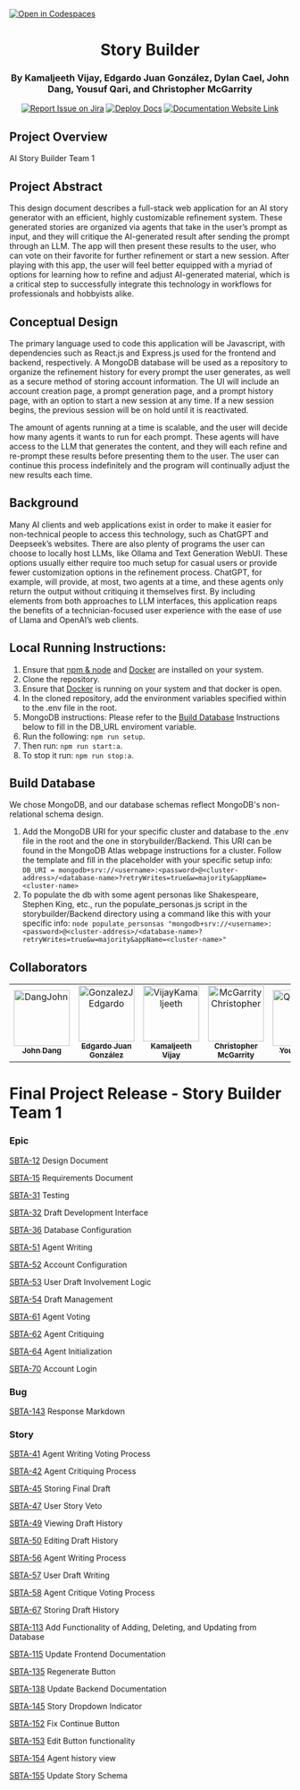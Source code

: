 [![Open in Codespaces](https://classroom.github.com/assets/launch-codespace-2972f46106e565e64193e422d61a12cf1da4916b45550586e14ef0a7c637dd04.svg)](https://classroom.github.com/open-in-codespaces?assignment_repo_id=17857627)
<div align="center">

# Story Builder
### By Kamaljeeth Vijay, Edgardo Juan González, Dylan Cael, John Dang, Yousuf Qari, and Christopher McGarrity
[![Report Issue on Jira](https://img.shields.io/badge/Report%20Issues-Jira-0052CC?style=flat&logo=jira-software)](https://temple-cis-projects-in-cs.atlassian.net/jira/software/c/projects/SBTA/issues?jql=project%20%3D%20%22SBTA%22%20ORDER%20BY%20created%20DESC)
[![Deploy Docs](https://github.com/ApplebaumIan/tu-cis-4398-docs-template/actions/workflows/deploy.yml/badge.svg)](https://github.com/Capstone-Projects-2025-Spring/project-003-story-builder-team-1/actions/workflows/deploy.yml)
[![Documentation Website Link](https://img.shields.io/badge/-Documentation%20Website-brightgreen)](https://capstone-projects-2025-spring.github.io/project-003-story-builder-team-1/)


</div>

## Project Overview

AI Story Builder Team 1

## Project Abstract

This design document describes a full-stack web application for an AI story generator with an efficient, highly customizable refinement system. These generated stories are organized via agents that take in the user’s prompt as input, and they will critique the AI-generated result after sending the prompt through an LLM. The app will then present these results to the user, who can vote on their favorite for further refinement or start a new session. After playing with this app, the user will feel better equipped with a myriad of options for learning how to refine and adjust AI-generated material, which is a critical step to successfully integrate this technology in workflows for professionals and hobbyists alike.

## Conceptual Design

The primary language used to code this application will be Javascript, with dependencies such as React.js and Express.js used for the frontend and backend, respectively. A MongoDB database will be used as a repository to organize the refinement history for every prompt the user generates, as well as a secure method of storing account information. The UI will include an account creation page, a prompt generation page, and a prompt history page, with an option to start a new session at any time. If a new session begins, the previous session will be on hold until it is reactivated. 

The amount of agents running at a time is scalable, and the user will decide how many agents it wants to run for each prompt. These agents will have access to the LLM that generates the content, and they will each refine and re-prompt these results before presenting them to the user. The user can continue this process indefinitely and the program will continually adjust the new results each time.

## Background

Many AI clients and web applications exist in order to make it easier for non-technical people to access this technology, such as ChatGPT and Deepseek’s websites. There are also plenty of programs the user can choose to locally host LLMs, like Ollama and Text Generation WebUI. These options usually either require too much setup for casual users or provide fewer customization options in the refinement process. ChatGPT, for example, will provide, at most, two agents at a time, and these agents only return the output without critiquing it themselves first. By including elements from both approaches to LLM interfaces, this application reaps the benefits of a technician-focused user experience with the ease of use of Llama and OpenAI’s web clients.

## Local Running Instructions:
1. Ensure that [npm & node](https://nodejs.org/en) and [Docker](https://www.docker.com/products/docker-desktop/) are installed on your system.
2. Clone the repository.
3. Ensure that [Docker](https://www.docker.com/products/docker-desktop/) is running on your system and that docker is open.
4. In the cloned repository, add the environment variables specified within to the .env file in the root.
5. MongoDB instructions: Please refer to the [Build Database](https://github.com/Capstone-Projects-2025-Spring/project-003-story-builder-team-1/edit/main/README.md#build-database) Instructions below to fill in the DB_URL enviroment variable.
6. Run the following: ``npm run setup``.
7. Then run: ``npm run start:a``.
8. To stop it run: ``npm run stop:a``.

## Build Database

We chose MongoDB, and our database schemas reflect MongoDB's non-relational schema design. 
1. Add the MongoDB URI for your specific cluster and database to the .env file in the root and the one in storybuilder/Backend. This URI can be found in the MongoDB Atlas webpage instructions for a cluster. Follow the template and fill in the placeholder with your specific setup info: ``DB_URI = mongodb+srv://<username>:<password>@<cluster-address>/<database-name>?retryWrites=true&w=majority&appName=<cluster-name>``
2. To populate the db with some agent personas like Shakespeare, Stephen King, etc., run the populate_personas.js script in the storybuilder/Backend directory using a command like this with your specific info: ``node populate_personsas "mongodb+srv://<username>:<password>@<cluster-address>/<database-name>?retryWrites=true&w=majority&appName=<cluster-name>"``

## Collaborators

[//]: # ( readme: collaborators -start )
<table>
<tr>
    <td align="center">
        <a href="https://github.com/JawnnyD">
            <img src="https://media.licdn.com/dms/image/v2/D5603AQFm7qBiz7RFJw/profile-displayphoto-shrink_800_800/profile-displayphoto-shrink_800_800/0/1677198760248?e=1751500800&v=beta&t=vpkZIET92cRZWlouoVjP8Kcj8rD3P_0IIWyzCCXVcuQ" width="100;" alt="DangJohn"/>
            <br />
            <sub><b>John Dang</b></sub>
        </a>
    </td>
    <td align="center">
        <a href="https://github.com/EdJuanGonzalez">
            <img src="https://avatars.githubusercontent.com/u/114366772?v=4" width="100;" alt="GonzalezJEdgardo"/>
            <br />
            <sub><b>Edgardo Juan González</b></sub>
        </a>
    </td>
    <td align="center">
        <a href="https://github.com/kjeeth04">
            <img src="https://avatars.githubusercontent.com/u/72448980?v=4" width="100;" alt="VijayKamaljeeth"/>
            <br />
            <sub><b>Kamaljeeth Vijay</b></sub>
        </a>
    </td>
    <td align="center">
        <a href="https://github.com/CBerg333">
            <img src="https://avatars.githubusercontent.com/u/119720325?v=4" width="100;" alt="McGarrityChristopher"/>
            <br />
            <sub><b>Christopher McGarrity</b></sub>
        </a>
    </td>
    <td align="center">
        <a href="https://github.com/qari7">
            <img src="https://avatars.githubusercontent.com/u/156926495?v=4" width="100;" alt="QariYousuf"/>
            <br />
            <sub><b>Yousuf Qari</b></sub>
        </a>
    </td>
    <td align="center">
        <a href="https://github.com/NocKtuRn4L">
            <img src="https://avatars.githubusercontent.com/u/133310401?v=4" width="100;" alt="CaelDylan"/>
            <br />
            <sub><b>Dylan Cael</b></sub>
        </a>
    </td>
</tr>
</table>

[//]: # ( readme: collaborators -end )

# Final Project Release - Story Builder Team 1

### Epic

[SBTA-12](https://temple-cis-projects-in-cs.atlassian.net/browse/SBTA-12) Design Document

[SBTA-15](https://temple-cis-projects-in-cs.atlassian.net/browse/SBTA-15) Requirements Document

[SBTA-31](https://temple-cis-projects-in-cs.atlassian.net/browse/SBTA-31) Testing

[SBTA-32](https://temple-cis-projects-in-cs.atlassian.net/browse/SBTA-32) Draft Development Interface

[SBTA-36](https://temple-cis-projects-in-cs.atlassian.net/browse/SBTA-36) Database Configuration

[SBTA-51](https://temple-cis-projects-in-cs.atlassian.net/browse/SBTA-51) Agent Writing

[SBTA-52](https://temple-cis-projects-in-cs.atlassian.net/browse/SBTA-52) Account Configuration

[SBTA-53](https://temple-cis-projects-in-cs.atlassian.net/browse/SBTA-53) User Draft Involvement Logic

[SBTA-54](https://temple-cis-projects-in-cs.atlassian.net/browse/SBTA-54) Draft Management

[SBTA-61](https://temple-cis-projects-in-cs.atlassian.net/browse/SBTA-61) Agent Voting

[SBTA-62](https://temple-cis-projects-in-cs.atlassian.net/browse/SBTA-62) Agent Critiquing

[SBTA-64](https://temple-cis-projects-in-cs.atlassian.net/browse/SBTA-64) Agent Initialization

[SBTA-70](https://temple-cis-projects-in-cs.atlassian.net/browse/SBTA-70) Account Login

### Bug

[SBTA-143](https://temple-cis-projects-in-cs.atlassian.net/browse/SBTA-143) Response Markdown

### Story

[SBTA-41](https://temple-cis-projects-in-cs.atlassian.net/browse/SBTA-41) Agent Writing Voting Process

[SBTA-42](https://temple-cis-projects-in-cs.atlassian.net/browse/SBTA-42) Agent Critiquing Process

[SBTA-45](https://temple-cis-projects-in-cs.atlassian.net/browse/SBTA-45) Storing Final Draft

[SBTA-47](https://temple-cis-projects-in-cs.atlassian.net/browse/SBTA-47) User Story Veto

[SBTA-49](https://temple-cis-projects-in-cs.atlassian.net/browse/SBTA-49) Viewing Draft History

[SBTA-50](https://temple-cis-projects-in-cs.atlassian.net/browse/SBTA-50) Editing Draft History

[SBTA-56](https://temple-cis-projects-in-cs.atlassian.net/browse/SBTA-56) Agent Writing Process

[SBTA-57](https://temple-cis-projects-in-cs.atlassian.net/browse/SBTA-57) User Draft Writing

[SBTA-58](https://temple-cis-projects-in-cs.atlassian.net/browse/SBTA-58) Agent Critique Voting Process

[SBTA-67](https://temple-cis-projects-in-cs.atlassian.net/browse/SBTA-67) Storing Draft History

[SBTA-113](https://temple-cis-projects-in-cs.atlassian.net/browse/SBTA-113) Add Functionality of Adding, Deleting, and Updating from Database

[SBTA-115](https://temple-cis-projects-in-cs.atlassian.net/browse/SBTA-115) Update Frontend Documentation

[SBTA-135](https://temple-cis-projects-in-cs.atlassian.net/browse/SBTA-135) Regenerate Button

[SBTA-138](https://temple-cis-projects-in-cs.atlassian.net/browse/SBTA-138) Update Backend Documentation

[SBTA-145](https://temple-cis-projects-in-cs.atlassian.net/browse/SBTA-145) Story Dropdown Indicator

[SBTA-152](https://temple-cis-projects-in-cs.atlassian.net/browse/SBTA-152) Fix Continue Button

[SBTA-153](https://temple-cis-projects-in-cs.atlassian.net/browse/SBTA-153) Edit Button functionality

[SBTA-154](https://temple-cis-projects-in-cs.atlassian.net/browse/SBTA-154) Agent history view

[SBTA-155](https://temple-cis-projects-in-cs.atlassian.net/browse/SBTA-155) Update Story Schema
